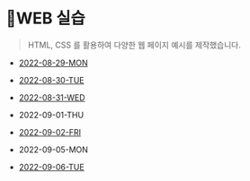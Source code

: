# 📑WEB 실습

> HTML, CSS 를 활용하여 다양한 웹 페이지 예시를 제작했습니다.



- [2022-08-29-MON](assignment/220829.md)
- [2022-08-30-TUE](assignment/220830)

- [2022-08-31-WED](assignment/220831)

- 2022-09-01-THU

- [2022-09-02-FRI](assignment/220902)

- 2022-09-05-MON

- [2022-09-06-TUE](assignment/220906)
